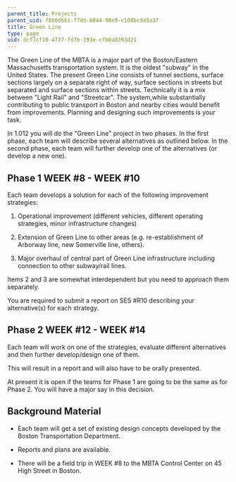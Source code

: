 ```yaml
---
parent_title: Projects
parent_uid: f8b0d6b1-f7dd-6844-98e9-c108bc9a5a37
title: Green Line
type: page
uid: dcf7cf10-4737-fd7b-393e-cfb0a8393d21
---
```


The Green Line of the MBTA is a major part of the Boston/Eastern Massachusetts transportation system. It is the oldest "subway" in the United States. The present Green Line consists of tunnel sections, surface sections largely on a separate right of way, surface sections in streets but separated and surface sections within streets. Technically it is a mix between "Light Rail" and "Streetcar". The system,while substantially contributing to public transport in Boston and nearby cities would benefit from improvements. Planning and designing such improvements is your task.

In 1.012 you will do the "Green Line" project in two phases. In the first phase, each team will describe several alternatives as outlined below. In the second phase, each team will further develop one of the alternatives (or develop a new one).

Phase 1 WEEK #8 - WEEK #10
--------------------------

Each team develops a solution for each of the following improvement strategies:

1.  Operational improvement (different vehicles, different operating strategies, minor infrastructure changes)  
    
2.  Extension of Green Line to other areas (e.g. re-establishment of Arborway line, new Somerville line, others).  
    
3.  Major overhaul of central part of Green Line infrastructure including connection to other subway/rail lines.

Items 2 and 3 are somewhat interdependent but you need to approach them separately.

You are required to submit a report on SES #R10 describing your alternative(s) for each strategy.

Phase 2 WEEK #12 - WEEK #14
---------------------------

Each team will work on one of the strategies, evaluate different alternatives and then further develop/design one of them.  
  
This will result in a report and will also have to be orally presented.

At present it is open if the teams for Phase 1 are going to be the same as for Phase 2. You will have a major say in this decision.

Background Material
-------------------

*   Each team will get a set of existing design concepts developed by the Boston Transportation Department.  
    
*   Reports and plans are available.  
    
*   There will be a field trip in WEEK #8 to the MBTA Control Center on 45 High Street in Boston.